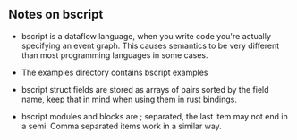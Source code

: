 ## Notes on bscript

- bscript is a dataflow language, when you write code you're actually
  specifying an event graph. This causes semantics to be very
  different than most programming languages in some cases.
  
- The examples directory contains bscript examples

- bscript struct fields are stored as arrays of pairs sorted by the
  field name, keep that in mind when using them in rust bindings.
  
- bscript modules and blocks are ; separated, the last item may not
  end in a semi. Comma separated items work in a similar way.
